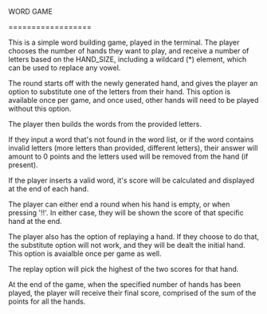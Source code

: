 WORD GAME

==================

This is a simple word building game, played in the terminal. The player chooses the number of hands they want to play, and receive a number of letters based on the HAND_SIZE, including a wildcard (*) element, which can be used to replace any vowel.

The round starts off with the newly generated hand, and gives the player an option to substitute one of the letters from their hand. This option is available once per game, and once used, other hands will need to be played without this option.

The player then builds the words from the provided letters. 

If they input a word that's not found in the word list, or if the word contains invalid letters (more letters than provided, different letters), their answer will amount to 0 points and the letters used will be removed from the hand (if present).

If the player inserts a valid word, it's score will be calculated and displayed at the end of each hand.

The player can either end a round when his hand is empty, or when pressing '!!'. In either case, they will be shown the score of that specific hand at the end.

The player also has the option of replaying a hand. If they choose to do that, the substitute option will not work, and they will be dealt the initial hand. This option is avaialble once per game as well.

The replay option will pick the highest of the two scores for that hand.

At the end of the game, when the specified number of hands has been played, the player will receive their final score, comprised of the sum of the points for all the hands.